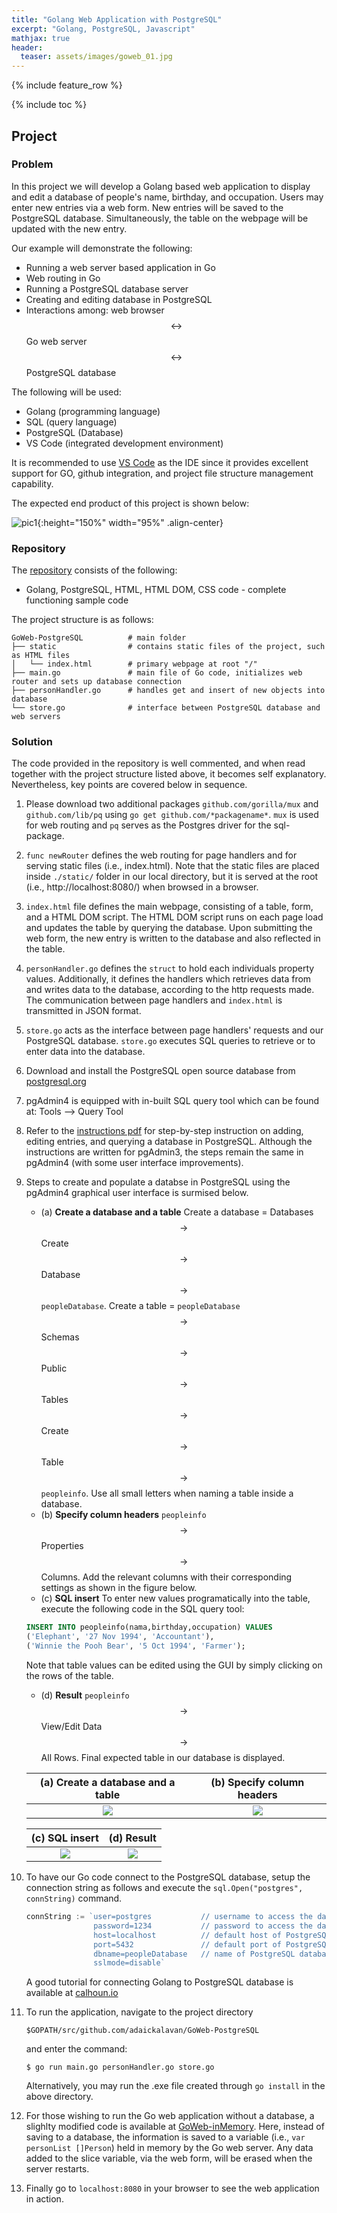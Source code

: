 ```yaml
---
title: "Golang Web Application with PostgreSQL"
excerpt: "Golang, PostgreSQL, Javascript"
mathjax: true
header:
  teaser: assets/images/goweb_01.jpg
---
```


{% include feature_row %}

{% include toc %}

## Project

### Problem
In this project we will develop a Golang based web application to display and edit a database of people's name, birthday, and occupation. Users may enter new entries via a web form. New entries will be saved to the PostgreSQL database. Simultaneously, the table on the webpage will be updated with the new entry. 

Our example will demonstrate the following:
* Running a web server based application in Go
* Web routing in Go
* Running a PostgreSQL database server
* Creating and editing database in PostgreSQL
* Interactions among: web browser $$\longleftrightarrow$$ Go web server $$\longleftrightarrow$$ PostgreSQL database 

The following will be used:
* Golang (programming language)
* SQL (query language)
* PostgreSQL (Database)
* VS Code (integrated development environment)

It is recommended to use [VS Code](https://code.visualstudio.com/download) as the IDE since it provides excellent support for GO, github integration, and project file structure management capability.

The expected end product of this project is shown below:

![pic1](/assets/images/goweb_01.jpg){:height="150%" width="95%" .align-center}

### Repository
The [repository](https://github.com/Adaickalavan/GoWeb-PostgreSQL) consists of the following:  
* Golang, PostgreSQL, HTML, HTML DOM, CSS code - complete functioning sample code

The project structure is as follows:
```
GoWeb-PostgreSQL          # main folder
├── static                # contains static files of the project, such as HTML files
│   └── index.html        # primary webpage at root "/"
├── main.go               # main file of Go code, initializes web router and sets up database connection
├── personHandler.go      # handles get and insert of new objects into database
└── store.go              # interface between PostgreSQL database and web servers
```

### Solution 
The code provided in the repository is well commented, and when read together with the project structure listed above, it becomes self explanatory. Nevertheless, key points are covered below in sequence.

1.  Please download two additional packages `github.com/gorilla/mux` and `github.com/lib/pq` using `go get github.com/*packagename*`. `mux` is used for web routing and `pq` serves as the Postgres driver for the sql-package.  

1. `func newRouter` defines the web routing for page handlers and for serving static files (i.e., index.html). Note that the static files are placed inside `./static/` folder in our local directory, but it is served at the root (i.e., http://localhost:8080/) when browsed in a browser.

1. `index.html` file defines the main webpage, consisting of a table, form, and a HTML DOM script. The HTML DOM script runs on each page load and updates the table by querying the database. Upon submitting the web form, the new entry is written to the database and also reflected in the table.

1. `personHandler.go` defines the `struct` to hold each individuals property values. Additionally, it defines the handlers which retrieves data from and writes data to the database, according to the http requests made. The communication between page handlers and `index.html` is transmitted in JSON format.

1. `store.go` acts as the interface between page handlers' requests and our PostgreSQL database. `store.go` executes SQL queries to retrieve or to enter data into the database.

1. Download and install the PostgreSQL open source database from [postgresql.org](https://www.postgresql.org/download/) 

1. pgAdmin4 is equipped with in-built SQL query tool which can be found at: Tools --> Query Tool

1. Refer to the [instructions pdf](https://github.com/Adaickalavan/GoWeb-PostgreSQL/blob/master/Spatial_Database_Lab1_PostgreSQL%20Tutorial%20I_GUI.pdf) for step-by-step instruction on adding, editing entries, and querying a database in PostgreSQL. Although the instructions are written for pgAdmin3, the steps remain the same in pgAdmin4 (with some user interface improvements).

1. Steps to create and populate a databse in PostgreSQL using the pgAdmin4 graphical user interface is surmised below.
    + (a) **Create a database and a table** Create a database = Databases $$\rightarrow$$
 Create $$\rightarrow$$ Database $$\rightarrow$$ `peopleDatabase`. Create a table = `peopleDatabase` $$\rightarrow$$ Schemas $$\rightarrow$$ Public $$\rightarrow$$ Tables $$\rightarrow$$ Create $$\rightarrow$$ Table $$\rightarrow$$ `peopleinfo`. Use all small letters when naming a table inside a database.
    + (b) **Specify column headers** `peopleinfo` $$\rightarrow$$ Properties $$\rightarrow$$ Columns. Add the relevant columns with their corresponding settings as shown in the figure below.
    + (c) **SQL insert** To enter new values programatically into the table, execute the following code in the SQL query tool: 
    ```sql
    INSERT INTO peopleinfo(nama,birthday,occupation) VALUES
    ('Elephant', '27 Nov 1994', 'Accountant'),
    ('Winnie the Pooh Bear', '5 Oct 1994', 'Farmer');
    ```
    Note that table values can be edited using the GUI by simply clicking on the rows of the table.
    + (d) **Result** `peopleinfo` $$\rightarrow$$ View/Edit Data $$\rightarrow$$ All Rows. Final expected table in our database is displayed.

    | (a) Create a database and a table | (b) Specify column headers|
    |:---------------------------------:|:-------------------------:|
    |[![](/assets/images/postgresql_01.jpg)](/assets/images/postgresql_01.jpg) | [![](/assets/images/postgresql_02.jpg)](/assets/images/postgresql_02.jpg)|

    | (c) SQL insert | (d) Result|
    |:--------------:|:---------:|
    |[![](/assets/images/postgresql_03.jpg)](/assets/images/postgresql_03.jpg) | [![](/assets/images/postgresql_04.jpg)](/assets/images/postgresql_04.jpg)|

1. To have our Go code connect to the PostgreSQL database, setup the connection string as follows and execute the `sql.Open("postgres", connString)` command. 
    ```go
    connString := `user=postgres           // username to access the database 
                   password=1234           // password to access the database 
                   host=localhost          // default host of PostgreSQL
                   port=5432               // default port of PostgreSQL
                   dbname=peopleDatabase   // name of PostgreSQL database
                   sslmode=disable`
    ```
    A good tutorial for connecting Golang to PostgreSQL database is available at [calhoun.io](https://www.calhoun.io/connecting-to-a-postgresql-database-with-gos-database-sql-package/) 

1. To run the application, navigate to the project directory 
    ```
    $GOPATH/src/github.com/adaickalavan/GoWeb-PostgreSQL
    ``` 
    and enter the command: 
    ```
    $ go run main.go personHandler.go store.go
    ```
    Alternatively, you may run the .exe file created through `go install` in the above directory.

1. For those wishing to run the Go web application without a database, a slighlty modified code is available at [GoWeb-inMemory](https://github.com/Adaickalavan/GoWeb-inMemory). Here, instead of saving to a database, the information is saved to a variable (i.e., `var personList []Person`) held in memory by the Go web server. Any data added to the slice variable, via the web form, will be erased when the server restarts.

1. Finally go to `localhost:8080` in your browser to see the web application in action.
